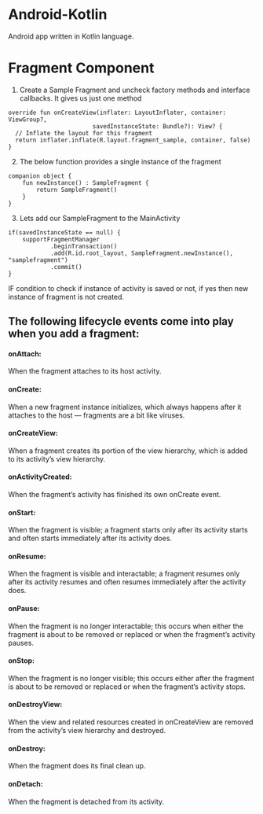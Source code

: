 # Android-Kotlin
Android app written in Kotlin language.

# Fragment Component

1. Create a Sample Fragment and uncheck factory methods and interface callbacks. It gives us just one method 
  ```
override fun onCreateView(inflater: LayoutInflater, container: ViewGroup?,
                          savedInstanceState: Bundle?): View? {
    // Inflate the layout for this fragment
    return inflater.inflate(R.layout.fragment_sample, container, false)
}
  ``` 
  
2. The below function provides a single instance of the fragment
```
companion object {
    fun newInstance() : SampleFragment {
        return SampleFragment()
    }
}
```

3. Lets add our SampleFragment to the MainActivity
```
if(savedInstanceState == null) {
    supportFragmentManager
            .beginTransaction()
            .add(R.id.root_layout, SampleFragment.newInstance(), "samplefragment")
            .commit()
}
```
IF condition to check if instance of activity is saved or not, if yes then new instance of fragment is not created.

## The following lifecycle events come into play when you add a fragment:

#### onAttach: 
When the fragment attaches to its host activity.

#### onCreate: 
When a new fragment instance initializes, which always happens after it attaches to the host — fragments are a bit like viruses.

#### onCreateView: 
When a fragment creates its portion of the view hierarchy, which is added to its activity’s view hierarchy.

#### onActivityCreated: 
When the fragment’s activity has finished its own onCreate event.

#### onStart: 
When the fragment is visible; a fragment starts only after its activity starts and often starts immediately after its activity does.

#### onResume: 
When the fragment is visible and interactable; a fragment resumes only after its activity resumes and often resumes immediately after the activity does.

#### onPause: 
When the fragment is no longer interactable; this occurs when either the fragment is about to be removed or replaced or when the fragment’s activity pauses.

#### onStop: 
When the fragment is no longer visible; this occurs either after the fragment is about to be removed or replaced or when the fragment’s activity stops.

#### onDestroyView: 
When the view and related resources created in onCreateView are removed from the activity’s view hierarchy and destroyed.

#### onDestroy: 
When the fragment does its final clean up.

#### onDetach: 
When the fragment is detached from its activity.
